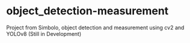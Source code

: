 # object_detection-measurement
Project from Simbolo, object detection and measurement using cv2 and YOLOv8 (Still in Development)
